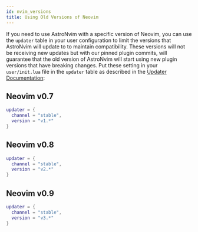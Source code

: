 ```yaml
---
id: nvim_versions
title: Using Old Versions of Neovim
---
```


If you need to use AstroNvim with a specific version of Neovim, you can use the
`updater` table in your user configuration to limit the versions that AstroNvim
will update to to maintain compatibility. These versions will not be receiving
new updates but with our pinned plugin commits, will guarantee that the old
version of AstroNvim will start using new plugin versions that have breaking
changes. Put these setting in your `user/init.lua` file in the `updater` table
as described in the [Updater Documentation](./updater.md):

## Neovim v0.7

```lua
updater = {
  channel = "stable",
  version = "v1.*"
}
```

## Neovim v0.8

```lua
updater = {
  channel = "stable",
  version = "v2.*"
}
```

## Neovim v0.9

```lua
updater = {
  channel = "stable",
  version = "v3.*"
}
```
